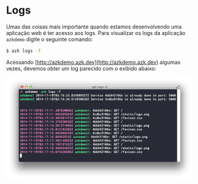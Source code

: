# Logs

Umas das coisas mais importante quando estamos desenvolvendo uma aplicação web é ter acesso aos logs. Para visualizar os logs da aplicação `azkdemo` digite o seguinte comando:

```sh
$ azk logs -f
```

Acessando [http://azkdemo.azk.dev](http://azkdemo.azk.dev) algumas vezes, devemos obter um log parecido com o exibido abaixo:

![Figure 1-1](../images/logs.png)

